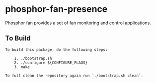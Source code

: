 # phosphor-fan-presence
Phosphor fan provides a set of fan monitoring and control applications.

## To Build
```
To build this package, do the following steps:

    1. ./bootstrap.sh
    2. ./configure ${CONFIGURE_FLAGS}
    3. make

To full clean the repository again run `./bootstrap.sh clean`.
```
